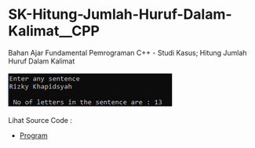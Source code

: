 # SK-Hitung-Jumlah-Huruf-Dalam-Kalimat__CPP
Bahan Ajar Fundamental Pemrograman C++ - Studi Kasus; Hitung Jumlah Huruf Dalam Kalimat<br><br>
<img src="https://github.com/RizkyKhapidsyah/SK-Hitung-Jumlah-Huruf-Dalam-Kalimat__CPP/blob/master/SK-Hitung-Jumlah-Huruf-Dalam-Kalimat__CPP/result/001.PNG"><br><br>
Lihat Source Code : <br>
- <a href="https://github.com/RizkyKhapidsyah/SK-Hitung-Jumlah-Huruf-Dalam-Kalimat__CPP/blob/master/SK-Hitung-Jumlah-Huruf-Dalam-Kalimat__CPP/Source.cpp">Program</a>
